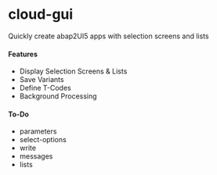 # cloud-gui

Quickly create abap2UI5 apps with selection screens and lists

#### Features
  - Display Selection Screens & Lists
  - Save Variants
  - Define T-Codes
  - Background Processing

#### To-Do
  - parameters
  - select-options
  - write
  - messages
  - lists
